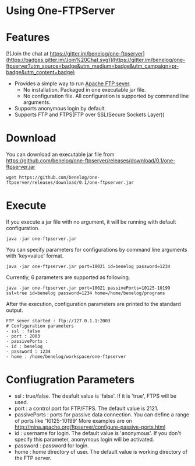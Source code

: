 Using One-FTPServer
=========
# Features

[![Join the chat at https://gitter.im/benelog/one-ftpserver](https://badges.gitter.im/Join%20Chat.svg)](https://gitter.im/benelog/one-ftpserver?utm_source=badge&utm_medium=badge&utm_campaign=pr-badge&utm_content=badge)
- Provides a simple way to run [Apache FTP sever](http://mina.apache.org/ftpserver/).
	- No installation. Packaged in one executable jar file.
	- No configuration file. All configuration is supported by command line arguments.
- Supports anonymous login by default.
- Supports FTP and FTPS(FTP over SSL(Secure Sockets Layer))

# Download
You can download an executable jar file from <https://github.com/benelog/one-ftpserver/releases/download/0.1/one-ftpserver.jar>

	wget https://github.com/benelog/one-ftpserver/releases/download/0.1/one-ftpserver.jar
    
# Execute
If you execute a jar file with no argument, it will be running with default configuration.

	java -jar one-ftpserver.jar

You can specify parameters for configurations by command line arguments with 'key=value' format.

	java -jar one-ftpserver.jar port=10021 id=benelog password=1234
	
   
Currently, 6 parameters are supported as following.

	java -jar one-ftpserver.jar port=10021 passivePorts=10125-10199 ssl=true id=benelog password=1234 home=/home/benelog/programs

After the execution, configuration parameters are printed to the standard output.

	FTP sever started : ftp://127.0.1.1:2003 
	# Configuration parameters
	- ssl : false 
	- port : 2003
	- passivePorts : 
	- id : benelog
	- password : 1234
	- home : /home/benelog/workspace/one-ftpserver

# Confiugration Parameters
- ssl : true/false. The deafult value is 'false'. If it is 'true', FTPS will be used. 
- port : a control port for FTP/FTPS. The default value is 2121.
- passivePorts : ports for passive data connection. You can define a range of ports like '10125-10199'  More examples are on <http://mina.apache.org/ftpserver/configure-passive-ports.html>
- id : username for login. The default value is 'anonymous'. If you don't specify this parameter, anonymous login will be activated.
- password : password for login.
- home : home directory of user. The default value is working directory of the FTP server.
